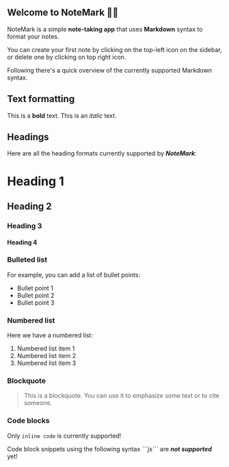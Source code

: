 ## Welcome to NoteMark 👋🏻

NoteMark is a simple **note-taking app** that uses **Markdown** syntax to format your notes.

You can create your first note by clicking on the top-left icon on the sidebar, or delete one by clicking on top right icon.

Following there's a quick overview of the currently supported Markdown syntax.

## Text formatting

This is a **bold** text.
This is an _italic_ text.

## Headings

Here are all the heading formats currently supported by **_NoteMark_**:

# Heading 1

## Heading 2

### Heading 3

#### Heading 4

### Bulleted list

For example, you can add a list of bullet points:

- Bullet point 1
- Bullet point 2
- Bullet point 3

### Numbered list

Here we have a numbered list:

1. Numbered list item 1
2. Numbered list item 2
3. Numbered list item 3

### Blockquote

> This is a blockquote. You can use it to emphasize some text or to cite someone.

### Code blocks

Only `inline code` is currently supported!

Code block snippets using the following syntax _\`\`\`js\`\`\`_ are **_not supported_** yet!

